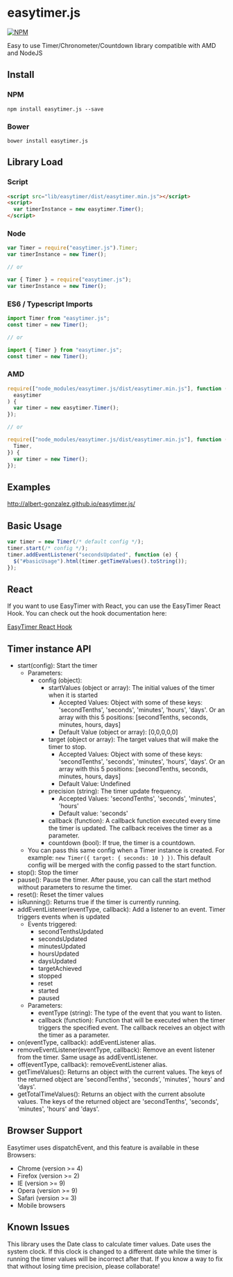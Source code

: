 # easytimer.js

[![NPM](https://nodei.co/npm/easytimer.js.png?downloads=true&downloadRank=true)](https://nodei.co/npm/easytimer.js/)

Easy to use Timer/Chronometer/Countdown library compatible with AMD and NodeJS

## Install

### NPM

```
npm install easytimer.js --save
```

### Bower

```
bower install easytimer.js
```

## Library Load

### Script

```html
<script src="lib/easytimer/dist/easytimer.min.js"></script>
<script>
  var timerInstance = new easytimer.Timer();
</script>
```

### Node

```js
var Timer = require("easytimer.js").Timer;
var timerInstance = new Timer();

// or

var { Timer } = require("easytimer.js");
var timerInstance = new Timer();
```

### ES6 / Typescript Imports

```js
import Timer from "easytimer.js";
const timer = new Timer();

// or

import { Timer } from "easytimer.js";
const timer = new Timer();
```

### AMD

```js
require(["node_modules/easytimer.js/dist/easytimer.min.js"], function (
  easytimer
) {
  var timer = new easytimer.Timer();
});

// or

require(["node_modules/easytimer.js/dist/easytimer.min.js"], function ({
  Timer,
}) {
  var timer = new Timer();
});
```

## Examples

http://albert-gonzalez.github.io/easytimer.js/

## Basic Usage

```js
var timer = new Timer(/* default config */);
timer.start(/* config */);
timer.addEventListener("secondsUpdated", function (e) {
  $("#basicUsage").html(timer.getTimeValues().toString());
});
```

## React

If you want to use EasyTimer with React, you can use the EasyTimer React Hook. You can check out the hook documentation here:

[EasyTimer React Hook](https://github.com/albert-gonzalez/easytimer-react-hook)

## Timer instance API

- start(config): Start the timer
  - Parameters:
    - config (object):
      - startValues (object or array): The initial values of the timer when it is started
        - Accepted Values: Object with some of these keys: 'secondTenths', 'seconds', 'minutes', 'hours', 'days'. Or an array with this 5 positions: [secondTenths, seconds, minutes, hours, days]
        - Default Value (object or array): [0,0,0,0,0]
      - target (object or array): The target values that will make the timer to stop.
        - Accepted Values: Object with some of these keys: 'secondTenths', 'seconds', 'minutes', 'hours', 'days'. Or an array with this 5 positions: [secondTenths, seconds, minutes, hours, days]
        - Default Value: Undefined
      - precision (string): The timer update frequency.
        - Accepted Values: 'secondTenths', 'seconds', 'minutes', 'hours'
        - Default value: 'seconds'
      - callback (function): A callback function executed every time the timer is updated. The callback receives the timer as a parameter.
      - countdown (bool): If true, the timer is a countdown.
  - You can pass this same config when a Timer instance is created. For example: `new Timer({ target: { seconds: 10 } })`.
    This default config will be merged with the config passed to the start function.
- stop(): Stop the timer
- pause(): Pause the timer. After pause, you can call the start method without parameters to resume the timer.
- reset(): Reset the timer values
- isRunning(): Returns true if the timer is currently running.
- addEventListener(eventType, callback): Add a listener to an event. Timer triggers events when is updated
  - Events triggered:
    - secondTenthsUpdated
    - secondsUpdated
    - minutesUpdated
    - hoursUpdated
    - daysUpdated
    - targetAchieved
    - stopped
    - reset
    - started
    - paused
  - Parameters:
    - eventType (string): The type of the event that you want to listen.
    - callback (function): Function that will be executed when the timer triggers the specified event. The callback receives an object with the timer as a parameter.
- on(eventType, callback): addEventListener alias.
- removeEventListener(eventType, callback): Remove an event listener from the timer. Same usage as addEventListener.
- off(eventType, callback): removeEventListener alias.
- getTimeValues(): Returns an object with the current values. The keys of the returned object are 'secondTenths', 'seconds', 'minutes', 'hours' and 'days'.
- getTotalTimeValues(): Returns an object with the current absolute values. The keys of the returned object are 'secondTenths', 'seconds', 'minutes', 'hours' and 'days'.

## Browser Support

Easytimer uses dispatchEvent, and this feature is available in these Browsers:

- Chrome (version >= 4)
- Firefox (version >= 2)
- IE (version >= 9)
- Opera (version >= 9)
- Safari (version >= 3)
- Mobile browsers

## Known Issues

This library uses the Date class to calculate timer values. Date uses the system clock. If this clock is changed to a
different date while the timer is running the timer values will be incorrect after that. If you know a way to fix that
without losing time precision, please collaborate!
